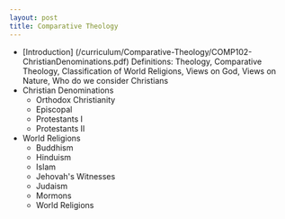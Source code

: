 ```yaml
---
layout: post
title: Comparative Theology
---
```


* [Introduction] (/curriculum/Comparative-Theology/COMP102-ChristianDenominations.pdf) Definitions: Theology, Comparative Theology, Classification of World Religions, Views on God, Views on Nature, Who do we consider Christians
* Christian Denominations
    * Orthodox Christianity
    * Episcopal
    * Protestants I
    * Protestants II
* World Religions
    * Buddhism
    * Hinduism
    * Islam
    * Jehovah's Witnesses
    * Judaism
    * Mormons
    * World Religions
